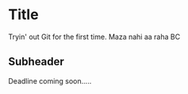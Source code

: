 # Title

Tryin' out Git for the first time.
Maza nahi aa raha BC

## Subheader

Deadline coming soon.....
